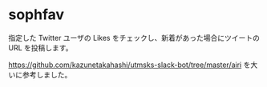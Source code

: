 # sophfav
指定した Twitter ユーザの Likes をチェックし、新着があった場合にツイートの URL を投稿します。

https://github.com/kazunetakahashi/utmsks-slack-bot/tree/master/airi を大いに参考しました。
